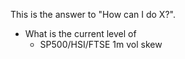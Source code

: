 This is the answer to "How can I do X?".

* What is the current level of
  * SP500/HSI/FTSE 1m vol skew



